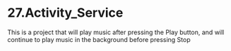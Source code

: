 # 27.Activity_Service
 This is a project that will play music after pressing the Play button, and will continue to play music in the background before pressing Stop
